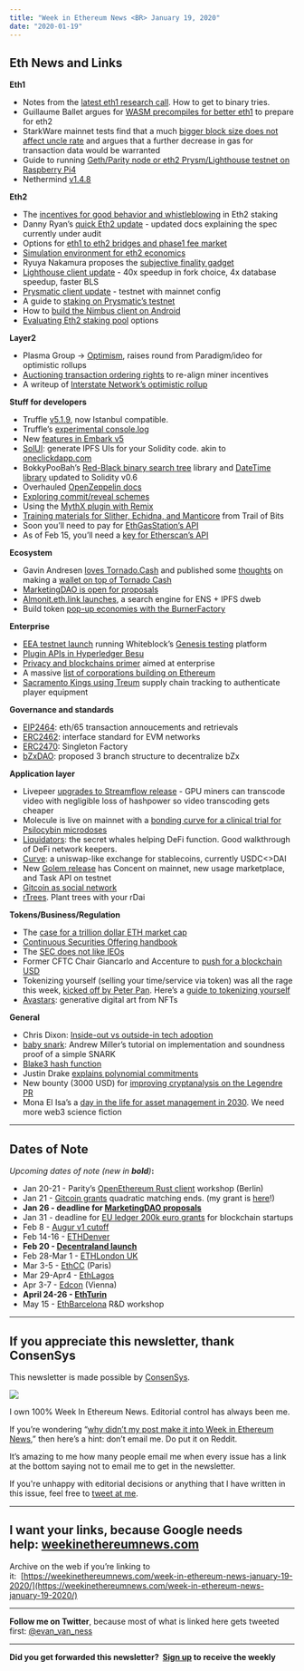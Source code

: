 ```yaml
---
title: "Week in Ethereum News <BR> January 19, 2020"
date: "2020-01-19"
---
```


## **Eth News and Links**

**Eth1**

- Notes from the [latest eth1 research call](https://blog.ethereum.org/2020/01/17/eth1x-files-digest-no-2/). How to get to binary tries.
- Guillaume Ballet argues for [WASM precompiles for better eth1](https://medium.com/@gballet/improving-scalability-withwasm-precompiles-df75e536f93e) to prepare for eth2
- StarkWare mainnet tests find that a much [bigger block size does not affect uncle rate](https://ethereum-magicians.org/t/eip-2028-transaction-data-gas-cost-reduction/3280/35) and argues that a further decrease in gas for transaction data would be warranted
- Guide to running [Geth/Parity node or eth2 Prysm/Lighthouse testnet on Raspberry Pi4](https://www.reddit.com/r/ethereum/comments/epxy8l/ethereum_on_arm_ethereum_1020_ecosystem/)
- Nethermind [v1.4.8](https://github.com/NethermindEth/nethermind/releases/tag/1.4.8)

**Eth2**

- The [incentives for good behavior and whistleblowing](https://blog.ethereum.org/2020/01/13/validated-staking-on-eth2-1-incentives/) in Eth2 staking
- Danny Ryan’s [quick Eth2 update](https://blog.ethereum.org/2020/01/16/eth2-quick-update-no-7/) - updated docs explaining the spec currently under audit
- Options for [eth1 to eth2 bridges and phase1 fee market](https://ethresear.ch/t/phase-1-fee-market-and-eth1-eth2-bridging/6775)
- [Simulation environment for eth2 economics](https://github.com/ethereum/rig/blob/master/eth2economics/code/beaconrunner/beacon_runner.ipynb)
- Ryuya Nakamura proposes the [subjective finality gadget](https://ethresear.ch/t/casper-ffg-meets-subjective-finality/6764)
- [Lighthouse client update](https://twitter.com/paulhauner/status/1217349576278999041) - 40x speedup in fork choice, 4x database speedup, faster BLS
- [Prysmatic client update](https://medium.com/prysmatic-labs/eth-2-0-dev-update-42-mainnet-capable-testnet-now-hiring-53d4d08d3901) - testnet with mainnet config
- A guide to [staking on Prysmatic’s testnet](https://medium.com/@steve.berryman/installing-and-running-an-ethereum-2-prysm-validator-on-the-testnet-c004dd7eece8)
- How to [build the Nimbus client on Android](https://our.status.im/building-nimbus-on-android/)
- [Evaluating Eth2 staking pool](https://www.attestant.io/posts/evaluating-staking-services/) options

**Layer2**

- Plasma Group -> [Optimism](https://medium.com/ethereum-optimism/optimism-cd9bea61a3ee), raises round from Paradigm/ideo for optimistic rollups
- [Auctioning transaction ordering rights](https://ethresear.ch/t/mev-auction-auctioning-transaction-ordering-rights-as-a-solution-to-miner-extractable-value/6788) to re-align miner incentives
- A writeup of [Interstate Network’s optimistic rollup](https://gitcoin.co/grants/334/interstate-network-evm-generic-optimistic-rollups?tab=description)

**Stuff for developers**

- Truffle [v5.1.9](https://github.com/trufflesuite/truffle/releases/tag/v5.1.9), now Istanbul compatible.
- Truffle’s [experimental console.log](https://github.com/trufflesuite/truffle-logger-example/issues/3)
- New [features in Embark v5](https://embark.status.im/news/2020/01/13/announcing-embark-5/)
- [SolUI](https://solui.dev/): generate IPFS UIs for your Solidity code. akin to [oneclickdapp.com](https://oneclickdapp.com/)
- BokkyPooBah’s [Red-Black binary search tree](https://github.com/bokkypoobah/BokkyPooBahsRedBlackTreeLibrary) library and [DateTime library](https://github.com/bokkypoobah/BokkyPooBahsDateTimeLibrary) updated to Solidity v0.6
- Overhauled [OpenZeppelin docs](https://docs.openzeppelin.com/openzeppelin/)
- [Exploring commit/reveal schemes](https://medium.com/swlh/exploring-commit-reveal-schemes-on-ethereum-c4ff5a777db8)
- Using the [MythX plugin with Remix](https://blog.mythx.io/howto/verifying-smart-contract-security-with-remix-part-1-basic-bug-detection-and-solidity-assertions/)
- [Training materials for Slither, Echidna, and Manticore](https://github.com/crytic/building-secure-contracts) from Trail of Bits
- Soon you’ll need to pay for [EthGasStation’s API](https://ethgasstation.info/blog/changes-to-egs-api/)
- As of Feb 15, you’ll need a [key for Etherscan’s API](https://medium.com/etherscan-blog/psa-for-developers-implementation-of-api-key-requirements-starting-from-february-15th-2020-b616870f3746)

**Ecosystem**

- Gavin Andresen [loves Tornado.Cash](http://gavinandresen.ninja/private-thoughts) and published some [thoughts](http://gavinandresen.ninja/a-more-private-eth-wallet) on making a [wallet on top of Tornado Cash](https://gist.github.com/gavinandresen/aeed66e7e23c905f885362e6fbe3a81d)
- [MarketingDAO is open for proposals](https://medium.com/marketingdao/ethereum-marketing-dao-is-now-open-for-proposals-ac3405086501)
- [Almonit.eth.link launches](https://medium.com/the-ethereum-name-service/the-first-search-engine-for-the-dweb-ens-ipfs-has-launched-79b9fae7a9dc), a search engine for ENS + IPFS dweb
- Build token [pop-up economies with the BurnerFactory](https://medium.com/@dmihal/token-factory-build-tokens-pop-up-economies-with-the-burner-factory-39ccea9f47ac)

**Enterprise**

- [EEA testnet launch](https://consensys.net/blog/enterprise-blockchain/what-the-eea-testnet-launch-means-for-blockchain-and-enterprise/) running Whiteblock’s [Genesis testing](https://twitter.com/whiteblock/status/1217584982023118848?s=20) platform
- [Plugin APIs in Hyperledger Besu](https://pegasys.tech/introducing-plugin-apis-in-hyperledger-besu/)
- [Privacy and blockchains primer](https://consensys.net/blog/enterprise-blockchain/how-is-blockchain-verifiable-by-the-public-and-yet-anonymous/) aimed at enterprise
- A massive [list of corporations building on Ethereum](https://twitter.com/AdamScochran/status/1217524744909660162)
- [Sacramento Kings using Treum](https://www.reddit.com/r/ethereum/comments/ep9m80/nba_team_auctioning_basketball_stars_jersey_on/) supply chain tracking to authenticate player equipment

**Governance and standards**

- [EIP2464](https://github.com/ethereum/EIPs/blob/8ea8691380b3d6c01d7e0da7d0485e113e728d8d/EIPS/eip-2464.md): eth/65 transaction annoucements and retrievals
- [ERC2462](https://github.com/ethereum/EIPs/blob/102d8b8305d507f293ae5fd4727822b6bfa99cd0/EIPS/eip-2462.md): interface standard for EVM networks
- [ERC2470](https://github.com/ethereum/EIPs/blob/69f2fb14ca46fa784891dd975357d4f4d8596b51/EIPS/eip-2470.md): Singleton Factory
- [bZxDAO](https://bzx.network/blog/introducing-bzxdao): proposed 3 branch structure to decentralize bZx

**Application layer**

- Livepeer [upgrades to Streamflow release](https://medium.com/livepeer-blog/livepeers-streamflow-protocol-update-is-complete-and-a-new-tokenholder-site-is-launched-163a94ac8ebd) - GPU miners can transcode video with negligible loss of hashpower so video transcoding gets cheaper
- Molecule is live on mainnet with a [bonding curve for a clinical trial for Psilocybin microdoses](https://twitter.com/Molecule_to/status/1217867542380847105)
- [Liquidators](https://medium.com/dragonfly-research/liquidators-the-secret-whales-helping-defi-function-acf132fbea5e): the secret whales helping DeFi function. Good walkthrough of DeFi network keepers.
- [Curve](https://compound.curve.fi/): a uniswap-like exchange for stablecoins, currently USDC<>DAI
- New [Golem release](https://blog.golemproject.net/brass-golem-beta-0-22-0/) has Concent on mainnet, new usage marketplace, and Task API on testnet
- [Gitcoin as social network](https://twitter.com/owocki/status/1218559001232695297)
- [rTrees](https://medium.com/rtrees/announcing-rtrees-5e21a856b20). Plant trees with your rDai

**Tokens/Business/Regulation**

- The [case for a trillion dollar ETH market cap](https://bankless.substack.com/p/the-trillion-dollar-case-for-eth-eb6)
- [Continuous Securities Offering handbook](https://medium.com/@thibauld/introducing-the-continuous-securities-offering-handbook-724b6e889296)
- The [SEC does not like IEOs](https://www.sec.gov/oiea/investor-alerts-and-bulletins/ia_initialexchangeofferings)
- Former CFTC Chair Giancarlo and Accenture to [push for a blockchain USD](https://newsroom.accenture.com/news/former-cftc-chair-launches-the-digital-dollar-project.htm)
- Tokenizing yourself (selling your time/service via token) was all the rage this week, [kicked off by Peter Pan](https://twitter.com/pet3rpan_/status/1216421211183271936). Here’s a [guide to tokenizing yourself](https://bankless.substack.com/p/how-to-tokenize-yourself-full)
- [Avastars](https://nft.substack.com/p/the-art-of-avastars): generative digital art from NFTs

**General**

- Chris Dixon: [Inside-out vs outside-in tech adoption](https://a16z.com/2020/01/17/inside-out-vs-outside-in-technology/)
- [baby snark](https://twitter.com/socrates1024/status/1217934151434764288): Andrew Miller’s tutorial on implementation and soundness proof of a simple SNARK
- [Blake3 hash function](https://github.com/BLAKE3-team/BLAKE3)
- Justin Drake [explains polynomial commitments](https://twitter.com/drakefjustin/status/1217814776329441283)
- New bounty (3000 USD) for [improving cryptanalysis on the Legendre PR](https://legendreprf.org/bounties)
- Mona El Isa’s a [day in the life for asset management in 2030](https://medium.com/melonprotocol/a-day-in-the-life-of-an-asset-manager-in-the-summer-of-2030-4f18009a5020). We need more web3 science fiction

* * *

## **Dates of Note**

_Upcoming dates of note (new in **bold**)_**:**

- Jan 20-21 - Parity’s [OpenEthereum Rust client](https://www.eventbrite.com/e/openethereum-workshop-tickets-88507864405) workshop (Berlin)
- Jan 21 - [Gitcoin grants](https://gitcoin.co/blog/gitcoin-grants-2020/) quadratic matching ends. (my grant is [here](https://gitcoin.co/grants/237/week-in-ethereum-news)!)
- **Jan 26 - deadline for [MarketingDAO proposals](https://medium.com/marketingdao/ethereum-marketing-dao-is-now-open-for-proposals-ac3405086501)**
- Jan 31 - deadline for [EU ledger 200k euro grants](https://fundingbox.com/spaces/ledger-ledger-news-and-updates/5dbfcb7d52317832f85906c8) for blockchain startups
- Feb 8 - [Augur v1 cutoff](https://twitter.com/AugurProject/status/1214545983205494784)
- Feb 14-16 - [ETHDenver](https://www.ethdenver.com/)
- **Feb 20 - [Decentraland launch](https://decentraland.org/blog/announcements/decentraland-announces-publich-launch/)**
- Feb 28-Mar 1 - [ETHLondon UK](https://ethlondon.com/)
- Mar 3-5 - [EthCC](https://ethcc.io/) (Paris)
- Mar 29-Apr4 - [EthLagos](https://ethlagos.io/)
- Apr 3-7 - [Edcon](https://www.edcon.io/) (Vienna)
- **April 24-26 - [EthTurin](https://ethturin.com)**
- May 15 - [EthBarcelona](https://ethbarcelona.github.io/) R&D workshop

* * *

## **If you appreciate this newsletter, thank ConsenSys**

This newsletter is made possible by [ConsenSys](https://consensys.net/).  

[![](https://cdn.substack.com/image/fetch/w_1456,c_limit,f_auto,q_auto:good/https%3A%2F%2Fbucketeer-e05bbc84-baa3-437e-9518-adb32be77984.s3.amazonaws.com%2Fpublic%2Fimages%2F08f1b2fd-57e2-4d4b-bd42-730c769114be_240x240.jpeg)](https://cdn.substack.com/image/fetch/c_limit,f_auto,q_auto:good/https%3A%2F%2Fbucketeer-e05bbc84-baa3-437e-9518-adb32be77984.s3.amazonaws.com%2Fpublic%2Fimages%2F08f1b2fd-57e2-4d4b-bd42-730c769114be_240x240.jpeg)

I own 100% Week In Ethereum News. Editorial control has always been me.

If you’re wondering “[why didn’t my post make it into Week in Ethereum News](https://www.evanvanness.com/post/179914035841/why-didnt-my-post-make-the-newsletter),” then here’s a hint: don’t email me. Do put it on Reddit.

It’s amazing to me how many people email me when every issue has a link at the bottom saying not to email me to get in the newsletter.

If you're unhappy with editorial decisions or anything that I have written in this issue, feel free to [tweet at me](https://twitter.com/evan_van_ness).

* * *

## **I want your links, because Google needs help: [weekinethereumnews.com](https://weekinethereumnews.com/)**

Archive on the web if you’re linking to it:  [https://weekinethereumnews.com/week-in-ethereum-news-january-19-2020/](https://weekinethereumnews.com/week-in-ethereum-news-january-19-2020/)

* * *

**Follow me on Twitter**, because most of what is linked here gets tweeted first: [@evan\_van\_ness](https://twitter.com/evan_van_ness)

* * *

**Did you get forwarded this newsletter?  [Sign up](https://weekinethereum.substack.com/subscribe#about) to receive the weekly**
